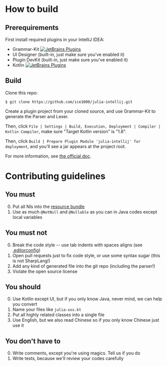 # How to build

## Prerequirements

First install required plugins in your IntelliJ IDEA:

+ Grammar-Kit [![JetBrains Plugins](https://img.shields.io/jetbrains/plugin/v/6606-grammar-kit.svg)](https://plugins.jetbrains.com/plugin/6606-grammar-kit)
+ UI Designer (built-in, just make sure you've enabled it)
+ Plugin DevKit (built-in, just make sure you've enabled it)
+ Kotlin [![JetBrains Plugins](https://img.shields.io/jetbrains/plugin/v/6954-kotlin.svg)](https://plugins.jetbrains.com/plugin/6954-kotlin)

## Build

Clone this repo:

```shell
$ git clone https://github.com/ice1000/julia-intellij.git
```

Create a plugin project from your cloned source, and use Grammar-Kit
to generate the Parser and Lexer.

Then, click `File | Settings | Build, Execution, Deployment | Compiler | Kotlin Compiler`,
make sure "Target Kotlin version" is "1.8".

Then, click `Build | Prepare Plugin Module 'julia-intellij' for deployment`, and you'll see a jar
appears at the project root.

For more information, see [the official doc](http://www.jetbrains.org/intellij/sdk/docs/basics.html).

# Contributing guidelines

## You must

0. Put all Nls into the [resource bundle](src/org/ice1000/julia/lang/julia-bundle.properties)
0. Use as much `@NotNull` and `@Nullable` as you can in Java codes except local variables

## You must not

0. Break the code style -- use tab indents with spaces aligns (see [.editorconfig](.editorconfig))
0. Open pull requests just to fix code style, or use some syntax sugar (this is not SharpLang!)
0. Add any kind of generated file into the git repo (including the parser!)
0. Violate the open source license

## You should

0. Use Kotlin except UI, but if you only know Java, never mind, we can help you convert
0. Name your files like `julia-xxx.kt`
0. Put all highly related classes into a single file
0. Use English, but we also read Chinese so if you only know Chinese just use it

## You don't have to

0. Write comments, except you're using magics. Tell us if you do
0. Write tests, because we'll review your codes carefully
